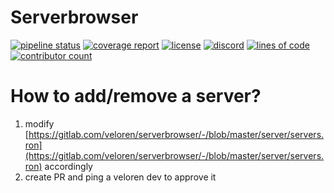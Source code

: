 # Serverbrowser

[![pipeline status](https://gitlab.com/veloren/serverbrowser/badges/master/pipeline.svg)](https://gitlab.com/veloren/veloren/commits/master)
[![coverage report](https://gitlab.com/veloren/serverbrowser/badges/master/coverage.svg)](https://gitlab.com/veloren/veloren/commits/master)
[![license](https://img.shields.io/github/license/veloren/serverbrowser.svg)](https://gitlab.com/veloren/veloren/blob/master/LICENSE)
[![discord](https://img.shields.io/discord/449602562165833758.svg)](https://discord.gg/WEXSY9h)
[![lines of code](https://tokei.rs/b1/gitlab/veloren/serverbrowser)](https://tokei.rs/b1/gitlab/veloren/veloren)
[![contributor count](https://img.shields.io/github/contributors/veloren/serverbrowser)](https://gitlab.com/veloren/veloren/-/graphs/master)

# How to add/remove a server?

1. modify [https://gitlab.com/veloren/serverbrowser/-/blob/master/server/servers.ron](https://gitlab.com/veloren/serverbrowser/-/blob/master/server/servers.ron) accordingly
2. create PR and ping a veloren dev to approve it